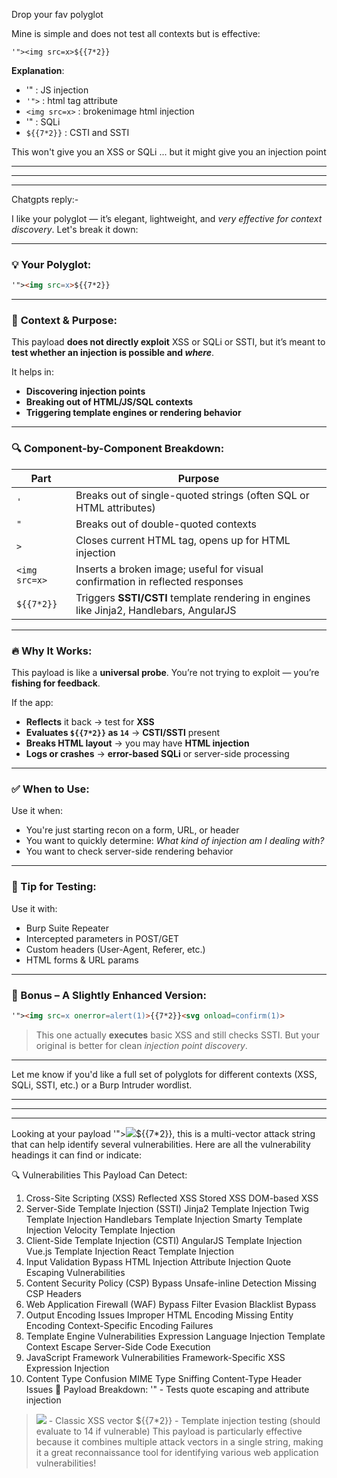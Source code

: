 
Drop your fav polyglot

Mine is simple and does not test all contexts but is effective:
```
'"><img src=x>${{7*2}}
```

**Explanation**:

- '" : JS injection
- `'">` : html tag attribute
- `<img src=x>` : brokenimage html injection
- '" : SQLi 
- `${{7*2}}` : CSTI and SSTI

This won't give you an XSS or SQLi ... but it might give you an injection point


----
---
---



Chatgpts reply:-

I like your polyglot — it’s elegant, lightweight, and _very effective for context discovery_. Let's break it down:

---

### 💡 Your Polyglot:

```html
'"><img src=x>${{7*2}}
```

---

### 🧠 **Context & Purpose**:

This payload **does not directly exploit** XSS or SQLi or SSTI, but it’s meant to **test whether an injection is possible and _where_**.

It helps in:

- **Discovering injection points**
- **Breaking out of HTML/JS/SQL contexts**
- **Triggering template engines or rendering behavior**

---

### 🔍 **Component-by-Component Breakdown**:

|Part|Purpose|
|---|---|
|`'`|Breaks out of single-quoted strings (often SQL or HTML attributes)|
|`"`|Breaks out of double-quoted contexts|
|`>`|Closes current HTML tag, opens up for HTML injection|
|`<img src=x>`|Inserts a broken image; useful for visual confirmation in reflected responses|
|`${{7*2}}`|Triggers **SSTI/CSTI** template rendering in engines like Jinja2, Handlebars, AngularJS|

---

### 🔥 Why It Works:

This payload is like a **universal probe**. You’re not trying to exploit — you’re **fishing for feedback**.

If the app:

- **Reflects** it back → test for **XSS**
- **Evaluates `${{7*2}}` as `14`** → **CSTI/SSTI** present
- **Breaks HTML layout** → you may have **HTML injection**
- **Logs or crashes** → **error-based SQLi** or server-side processing

---

### ✅ When to Use:

Use it when:

- You're just starting recon on a form, URL, or header
- You want to quickly determine: _What kind of injection am I dealing with?_
- You want to check server-side rendering behavior

---

### 🧪 Tip for Testing:

Use it with:

- Burp Suite Repeater
- Intercepted parameters in POST/GET
- Custom headers (User-Agent, Referer, etc.)
- HTML forms & URL params

---

### 📌 Bonus – A Slightly Enhanced Version:

```html
'"><img src=x onerror=alert(1)>{{7*2}}<svg onload=confirm(1)>
```

> This one actually **executes** basic XSS and still checks SSTI. But your original is better for clean _injection point discovery_.

---

Let me know if you'd like a full set of polyglots for different contexts (XSS, SQLi, SSTI, etc.) or a Burp Intruder wordlist.

----
----
----


Looking at your payload '"><img src=x onerror=alert(1)>${{7*2}}, this is a multi-vector attack string that can help identify several vulnerabilities. Here are all the vulnerability headings it can find or indicate:

🔍 Vulnerabilities This Payload Can Detect:
1. Cross-Site Scripting (XSS)
Reflected XSS
Stored XSS
DOM-based XSS
2. Server-Side Template Injection (SSTI)
Jinja2 Template Injection
Twig Template Injection
Handlebars Template Injection
Smarty Template Injection
Velocity Template Injection
3. Client-Side Template Injection (CSTI)
AngularJS Template Injection
Vue.js Template Injection
React Template Injection
4. Input Validation Bypass
HTML Injection
Attribute Injection
Quote Escaping Vulnerabilities
5. Content Security Policy (CSP) Bypass
Unsafe-inline Detection
Missing CSP Headers
6. Web Application Firewall (WAF) Bypass
Filter Evasion
Blacklist Bypass
7. Output Encoding Issues
Improper HTML Encoding
Missing Entity Encoding
Context-Specific Encoding Failures
8. Template Engine Vulnerabilities
Expression Language Injection
Template Context Escape
Server-Side Code Execution
9. JavaScript Framework Vulnerabilities
Framework-Specific XSS
Expression Injection
10. Content Type Confusion
MIME Type Sniffing
Content-Type Header Issues
🎯 Payload Breakdown:
'" - Tests quote escaping and attribute injection
><img src=x onerror=alert(1)> - Classic XSS vector
${{7*2}} - Template injection testing (should evaluate to 14 if vulnerable)
This payload is particularly effective because it combines multiple attack vectors in a single string, making it a great reconnaissance tool for identifying various web application vulnerabilities!

